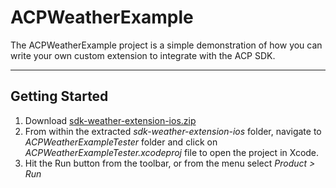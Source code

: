 # ACPWeatherExample
The ACPWeatherExample project is a simple demonstration of how you can write your own custom extension to integrate with the ACP SDK.

<hr>

## Getting Started

1. Download [sdk-weather-extension-ios.zip](https://github.com/Adobe-Marketing-Cloud/acp-sdks/blob/weather-example/sdk-weather-extension-ios.zip)
2. From within the extracted _sdk-weather-extension-ios_ folder, navigate to _ACPWeatherExampleTester_ folder and click on _ACPWeatherExampleTester.xcodeproj_ file to open the project in Xcode.
3. Hit the Run button from the toolbar, or from the menu select _Product > Run_
